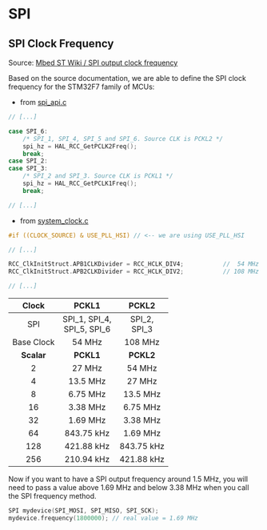 # SPI

## SPI Clock Frequency

Source: [Mbed ST Wiki / SPI output clock frequency](https://os.mbed.com/teams/ST/wiki/SPI-output-clock-frequency)

Based on the source documentation, we are able to define the SPI clock frequency for the STM32F7 family of MCUs:

- from [spi_api.c](https://github.com/ARMmbed/mbed-os/blob/master/targets/TARGET_STM/TARGET_STM32F7/spi_api.c#L62)

```c++
// [...]

case SPI_6:
    /* SPI_1, SPI_4, SPI_5 and SPI_6. Source CLK is PCKL2 */
    spi_hz = HAL_RCC_GetPCLK2Freq();
    break;
case SPI_2:
case SPI_3:
    /* SPI_2 and SPI_3. Source CLK is PCKL1 */
    spi_hz = HAL_RCC_GetPCLK1Freq();
    break;

// [...]
```

- from [system_clock.c](https://github.com/ARMmbed/mbed-os/blob/master/targets/TARGET_STM/TARGET_STM32F7/TARGET_STM32F769xI/TARGET_DISCO_F769NI/system_clock.c#L251)

```c++
#if ((CLOCK_SOURCE) & USE_PLL_HSI) // <-- we are using USE_PLL_HSI

// [...]

RCC_ClkInitStruct.APB1CLKDivider = RCC_HCLK_DIV4;           //  54 MHz
RCC_ClkInitStruct.APB2CLKDivider = RCC_HCLK_DIV2;           // 108 MHz

// [...]
```

| Clock | PCKL1 | PCKL2 |
|:----------:|:-----------------------------:|:---------------:|
| SPI | SPI_1, SPI_4,<br>SPI_5, SPI_6 | SPI_2,<br>SPI_3 |
| Base Clock | 54 MHz | 108 MHz |
| **Scalar** | **PCKL1** | **PCKL2** |
| 2 | 27 MHz | 54 MHz |
| 4 | 13.5 MHz | 27 MHz |
| 8 | 6.75 MHz | 13.5 MHz |
| 16 | 3.38 MHz | 6.75 MHz |
| 32 | 1.69 MHz | 3.38 MHz |
| 64 | 843.75 kHz | 1.69 MHz |
| 128 | 421.88 kHz | 843.75 kHz |
| 256 | 210.94 kHz | 421.88 kHz |

Now if you want to have a SPI output frequency around 1.5 MHz, you will need to pass a value above 1.69 MHz and below 3.38 MHz when you call the SPI frequency method.

```c++
SPI mydevice(SPI_MOSI, SPI_MISO, SPI_SCK);
mydevice.frequency(1800000); // real value = 1.69 MHz
```
